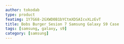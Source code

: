```yaml
---
author: tokodab
type: product
featimg: 1Y7G68-2GXWD0B1bYCtmXDSAIcvXLzEvT
title: Bobs Burger Sesion 7 Samsung Galaxy S9 Case
tags: [samsung, galaxy, s9]
category: [samsung]
---
```

